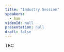 ```yaml
---
title: "Industry Session"
speakers:
  - han
videoId: null
presentation: null
draft: false
---
```

TBC


<!-- fields to use above: -->
<!-- videoId: "Vfl9pPh6ipI" -->
<!-- presentation: "/slides/invited-MargaridaPereira.pdf" -->
